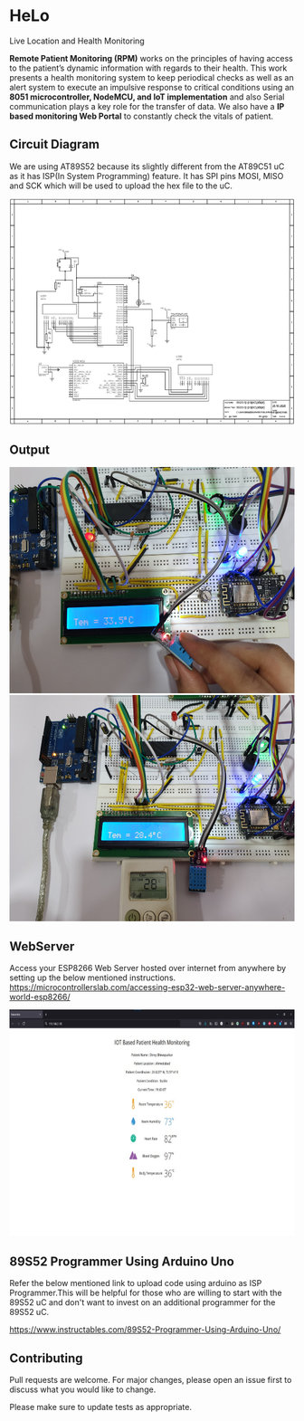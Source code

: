 # HeLo
Live Location and Health Monitoring 

**Remote Patient Monitoring (RPM)** works on the principles of having access to the patient’s dynamic information with regards to their health. This work presents a health monitoring system to keep periodical checks as well as an alert system to execute an impulsive response to critical conditions using an **8051 microcontroller, NodeMCU, and IoT implementation** and also Serial communication plays a key role for the transfer of data.
We also have a **IP based monitoring Web Portal** to constantly check the vitals of patient. 

## Circuit Diagram
We are using AT89S52 because its slightly different from the AT89C51 uC as it has ISP(In System Programming) feature.
It has SPI pins MOSI, MISO and SCK which will be used to upload the hex file to the uC.

<img src=https://github.com/Frankenstein-byte/HeLo/blob/main/Pictures/ca0885a8-cbce-4917-8772-0ab84e44110f.jpg width="600" height="400">



## Output
<img src=https://github.com/Frankenstein-byte/HeLo/blob/main/Pictures/4.jpg width="600" height="400">
<img src=https://github.com/Frankenstein-byte/HeLo/blob/main/Pictures/3.jpg width="600" height="400">

## WebServer
Access your ESP8266 Web Server hosted over internet from anywhere by setting up the below mentioned instructions.
<https://microcontrollerslab.com/accessing-esp32-web-server-anywhere-world-esp8266/>

<img src=https://github.com/Frankenstein-byte/HeLo/blob/main/Pictures/6.jpeg width="600" height="400">

## 89S52 Programmer Using Arduino Uno
Refer the below mentioned link to upload code using arduino as ISP Programmer.This will be helpful for those who are willing to
start with the 89S52 uC and don't want to invest on an additional programmer for the 89S52 uC.

<https://www.instructables.com/89S52-Programmer-Using-Arduino-Uno/>


## Contributing
Pull requests are welcome. For major changes, please open an issue first to discuss what you would like to change.

Please make sure to update tests as appropriate.
